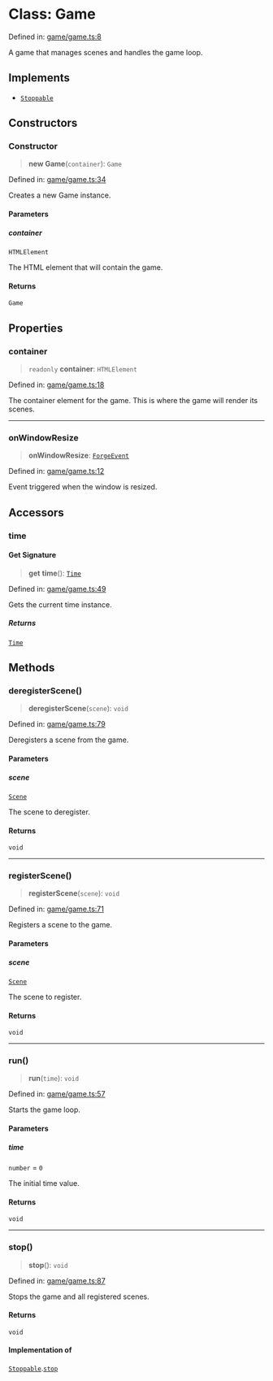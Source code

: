 # Class: Game

Defined in: [game/game.ts:8](https://github.com/Forge-Game-Engine/Forge/blob/7a38cd584d26e8fac97f61bf2359fb32ea34a7fc/src/game/game.ts#L8)

A game that manages scenes and handles the game loop.

## Implements

- [`Stoppable`](../interfaces/Stoppable.md)

## Constructors

### Constructor

> **new Game**(`container`): `Game`

Defined in: [game/game.ts:34](https://github.com/Forge-Game-Engine/Forge/blob/7a38cd584d26e8fac97f61bf2359fb32ea34a7fc/src/game/game.ts#L34)

Creates a new Game instance.

#### Parameters

##### container

`HTMLElement`

The HTML element that will contain the game.

#### Returns

`Game`

## Properties

### container

> `readonly` **container**: `HTMLElement`

Defined in: [game/game.ts:18](https://github.com/Forge-Game-Engine/Forge/blob/7a38cd584d26e8fac97f61bf2359fb32ea34a7fc/src/game/game.ts#L18)

The container element for the game.
This is where the game will render its scenes.

***

### onWindowResize

> **onWindowResize**: [`ForgeEvent`](ForgeEvent.md)

Defined in: [game/game.ts:12](https://github.com/Forge-Game-Engine/Forge/blob/7a38cd584d26e8fac97f61bf2359fb32ea34a7fc/src/game/game.ts#L12)

Event triggered when the window is resized.

## Accessors

### time

#### Get Signature

> **get** **time**(): [`Time`](Time.md)

Defined in: [game/game.ts:49](https://github.com/Forge-Game-Engine/Forge/blob/7a38cd584d26e8fac97f61bf2359fb32ea34a7fc/src/game/game.ts#L49)

Gets the current time instance.

##### Returns

[`Time`](Time.md)

## Methods

### deregisterScene()

> **deregisterScene**(`scene`): `void`

Defined in: [game/game.ts:79](https://github.com/Forge-Game-Engine/Forge/blob/7a38cd584d26e8fac97f61bf2359fb32ea34a7fc/src/game/game.ts#L79)

Deregisters a scene from the game.

#### Parameters

##### scene

[`Scene`](Scene.md)

The scene to deregister.

#### Returns

`void`

***

### registerScene()

> **registerScene**(`scene`): `void`

Defined in: [game/game.ts:71](https://github.com/Forge-Game-Engine/Forge/blob/7a38cd584d26e8fac97f61bf2359fb32ea34a7fc/src/game/game.ts#L71)

Registers a scene to the game.

#### Parameters

##### scene

[`Scene`](Scene.md)

The scene to register.

#### Returns

`void`

***

### run()

> **run**(`time`): `void`

Defined in: [game/game.ts:57](https://github.com/Forge-Game-Engine/Forge/blob/7a38cd584d26e8fac97f61bf2359fb32ea34a7fc/src/game/game.ts#L57)

Starts the game loop.

#### Parameters

##### time

`number` = `0`

The initial time value.

#### Returns

`void`

***

### stop()

> **stop**(): `void`

Defined in: [game/game.ts:87](https://github.com/Forge-Game-Engine/Forge/blob/7a38cd584d26e8fac97f61bf2359fb32ea34a7fc/src/game/game.ts#L87)

Stops the game and all registered scenes.

#### Returns

`void`

#### Implementation of

[`Stoppable`](../interfaces/Stoppable.md).[`stop`](../interfaces/Stoppable.md#stop)
